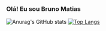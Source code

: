 ### Olá! Eu sou Bruno Matias

![Anurag's GitHub stats](https://github-readme-stats.vercel.app/api?username=brunojosematias&show_icons=true&theme=tokyonight) [![Top Langs](https://github-readme-stats.vercel.app/api/top-langs/?username=brunojosematias&layout=compact&theme=tokyonight&line_height=90)](https://github.com/anuraghazra/github-readme-stats)
